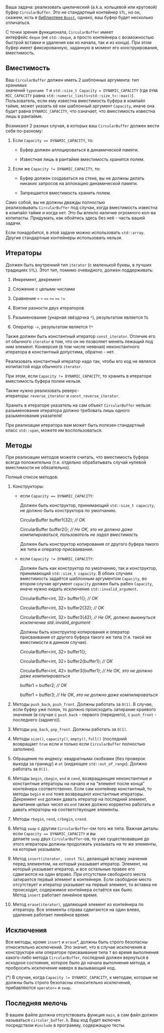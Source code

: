 Ваша задача: реализовать циклический (a.k.a. кольцевой или круговой) буфер `CircularBuffer`. Это не стандартный контейнер `STL`, но он, скажем, есть в [библиотеке `Boost`](https://www.boost.org/doc/libs/master/doc/html/circular_buffer.html), однако, ваш буфер будет несколько отличаться.

С точки зрения функционала, `CircularBuffer` имеет интерфейс `deque` (не `std::deque`, а просто контейнера с возможностью быстрой вставки и удаления как из начала, так и из конца). При этом буфер имеет фиксированную, заданную в момент его конструирования, вместимость.

## Вместимость

Ваш `CircularBuffer` должен иметь 2 шаблонных аргумента: тип хранимых значений `typename T` и `std::size_t Capacity = DYNAMIC_CAPACITY` (где `DYNAMIC_CAPACITY` равна `std::numeric_limits<std::size_t>::max()`). Пользователь, если ему известна вместимость буфера в компайл тайме, может указать её как шаблонный аргумент `Capacity`, иначе она будет равна `DYNAMIC_CAPACITY`, что означает, что вместимость известна лишь в рантайме.

Возникают 2 разных случая, в которых ваш `CircularBuffer` должен вести себя по-разному:

1.  Если `Capacity == DYNAMIC_CAPACITY`, то:
    
    -   Буфер должен аллоцироваться в динамической памяти.
        
    -   Известная лишь в рантайме вместимость хранится полем.
        
2.  Если же `Capacity != DYNAMIC_CAPACITY`, то:
    
    -   Буфер должен создаваться на стеке, вы не должны делать никаких запросов на аллокацию динамической памяти.
        
    -   Запрещается вместимость хранить полем.
        

Само собой, вы не должны дважды полностью реализовывать `CircularBuffer` под случаи, когда вместимость известна в компайл тайме и когда нет. Это бы влекло наличие огромного кол-ва копипасты. Придумать, как обойтись здесь без неё - часть вашей задачи.

Если понадобится, в этой задаче можно использовать `std::array`. Другие стандартные контейнеры использовать нельзя.

## Итераторы

Должен быть внутренний тип `iterator` (с маленькой буквы, в лучших традициях `STL`). Этот тип, помимо очевидного, должен поддерживать:

1) Инкремент, декремент

2) Сложение с целыми числами

3) Сравнение `<` `>` `<=` `>=` `==` `!=`

4) Взятие разности двух итераторов

5) Разыменование (унарная звёздочка `*`), результатом является `T&`

6) Оператор `->`, результатом является `T*`

Также должен быть константный итератор `const_iterator`. Отличие его от обычного `iterator` в том, что он не позволяет менять лежащий под ним элемент. Конверсия (в том числе неявная) неконстантного итератора в константный допустима, обратно - нет.

Реализовать константный итератор надо так, чтобы его код не являлся копипастой кода обычного `iterator`.

При этом, если `Capacity != DYNAMIC_CAPACITY`, то хранить в итераторе вместимость буфера полем нельзя.

Также нужно реализовать реверс-итераторы: `reverse_iterator` и `const_reverse_iterator`.

Хранить в итераторе указатель на сам объект `CircularBuffer` нельзя: разыменование итератора должно требовать лишь одного разыменования указателя!

При реализации итератора вам может быть полезен стандартный класс `std::span`, можете им воспользоваться.

## Методы

При реализации методов можете считать, что вместимость буфера всегда положительна (т.е. отдельно обрабатывать случай нулевой вместимости не обязательно).

Полный список методов:

1.  Конструкторы:
    
    -   если `Capacity == DYNAMIC_CAPACITY`:
        
        Должен быть конструктор, принимающий `std::size_t capacity`, не должно быть конструктора по умолчанию.
        
        CircularBuffer<int> buffer1{32}; _// OK_
        
        CircularBuffer<int> buffer2{}; _// Не OK, это не должно даже компилироваться, пользователь не задал вместимость_
        
        Должен быть конструктор копирования от другого буфера такого же типа и оператор присваивания.
        
    -   если `Capacity != DYNAMIC_CAPACITY`:
        
        Должен быть как конструктор по умолчанию, так и конструктор, принимающий `std::size_t capacity`. В обоих случаях вместимость задаётся шаблонным аргументом `Capacity`, во втором случае аргумент `capacity` должен быть рабен `Capacity`, иначе нужно кидать исключение `std::invalid_argument`.
        
        CircularBuffer<int, 32> buffer1{}; _// OK_
        
        CircularBuffer<int, 32> buffer2{32}; _// OK_
        
        CircularBuffer<int, 32> buffer3{42}; _// Не OK, должно выкинуться исключение std::invalid\_argument_
        
        Должны быть конструктор копирования и оператор присваивания от другого буфера такого же типа (т.е. такой же вместимости в данном случае).
        
        CircularBuffer<int, 32> buffer1{};
        
        CircularBuffer<int, 32> buffer2{buffer1}; _// OK_
        
        CircularBuffer<int, 42> buffer3{buffer1}; _// Не OK, это не должно даже компилироваться_
        
        buffer1 = buffer2; _// OK_
        
        buffer1 = buffer3; _// Не OK, это не должно даже компилироваться_
        
2.  Методы `push_back`, `push_front`. Должны работать за `O(1)`. В случае, если буфер уже полон, то должно происходить затирание краевого значения (в случае с `push_back` - первого (переднего), с `push_front` - последнего (заднего)).
    
3.  Методы `pop_back`, `pop_front`. Должны работать за `O(1)`.
    
4.  Методы `size()`, `capacity()`, `empty()`, `full()` (последний возвращает `true` если и только если `CircularBuffer` полностью заполнен).
    
5.  Обращение по индексу: квадратными скобками (без проверок выхода за границу) и `at` (кидающее `std::out_of_range`). Должно работать за `O(1)`.
    
6.  Методы `begin`, `cbegin`, `end` и `cend`, возвращающие неконстантные и константные итераторы на начало и на “элемент после конца” контейнера соответственно. Если сам контейнер константный, то методы `begin` и `end` тоже возвращают константные итераторы. Декремент `end` должен давать итератор на последний элемент, вычитание целых чисел из `end` также должно корректно работать и давать итераторы на соответствующие элементы.
    
7.  Методы `rbegin`, `rend`, `crbegin`, `crend`.
    
8.  Метод `swap` с другим `CircularBuffer`\-ом того же типа. Важная деталь: если `Capacity == DYNAMIC_CAPACITY` и вы делаете `swap` двух `CircularBuffer`\-ов, то уже существовавшие до этого итераторы должны продолжать указывать на те же элементы, на которые указывали.
    
9.  Метод `insert(iterator, const T&)`, делающий вставку значения перед элементом, на который указывает итератор. Элемент, на который указывает итератор, и все остальные правее его сдвигаются на один вправо. При отсутствии свободного места затирается первый элемент в контейнере. Если свободное место отсутствует и итератор указывает на первый элемент, то вставка не происходит, содержимое контейнера остаётся как было. Метод `insert` работает линейное время.
    
10.  Метод `erase(iterator)`, удаляющий элемент из контейнера по итератору. Все элементы справа сдвигаются на один влево, удаление работает линейное время.
     

## Исключения

Все методы, кроме `insert` и `erase`\*, должны быть строго безопасны относительно исключений. Это значит, что в случае исключения в конструкторе или операторе присваивания типа `T` во время выполнения какого-либо метода `CircularBuffer`, последний должен вернуться в исходное состояние, которое было до начала выполнения метода, и пробросить исключение наверх в вызывающий код.

(\*) В случае, когда `Capacity != DYNAMIC_CAPACITY`, к методам, которые не должны быть строго безопасны относительно исключений, прибавляются `operator=` и `swap`.

## Последняя мелочь

В вашем файле должна отсутствовать функция `main`, а сам файл должен называться `circular_buffer.h`. Ваш код будет включен посредством `#include` в программу, содержащую тесты.

